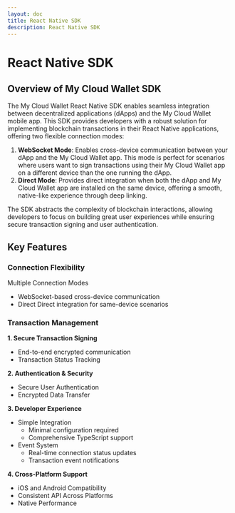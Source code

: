 ```yaml
---
layout: doc
title: React Native SDK
description: React Native SDK
---
```


# React Native SDK
## Overview of My Cloud Wallet SDK

The My Cloud Wallet React Native SDK enables seamless integration between decentralized applications (dApps) and the My Cloud Wallet mobile app. This SDK provides developers with a robust solution for implementing blockchain transactions in their React Native applications, offering two flexible connection modes:
   1. **WebSocket Mode**: Enables cross-device communication between your dApp and the My Cloud Wallet app. This mode is perfect for scenarios where users want to sign transactions using their My Cloud Wallet app on a different device than the one running the dApp.
   2. **Direct Mode**: Provides direct integration when both the dApp and My Cloud Wallet app are installed on the same device, offering a smooth, native-like experience through deep linking.

The SDK abstracts the complexity of blockchain interactions, allowing developers to focus on building great user experiences while ensuring secure transaction signing and user authentication.

## Key Features

### Connection Flexibility

Multiple Connection Modes

- WebSocket-based cross-device communication
- Direct Direct integration for same-device scenarios

### Transaction Management
**1. Secure Transaction Signing**
  - End-to-end encrypted communication
  - Transaction Status Tracking

**2. Authentication & Security**
  - Secure User Authentication
  - Encrypted Data Transfer

**3. Developer Experience**
  - Simple Integration
    - Minimal configuration required
    - Comprehensive TypeScript support
  - Event System
    - Real-time connection status updates
    - Transaction event notifications

**4. Cross-Platform Support**
   - iOS and Android Compatibility
   - Consistent API Across Platforms
   - Native Performance